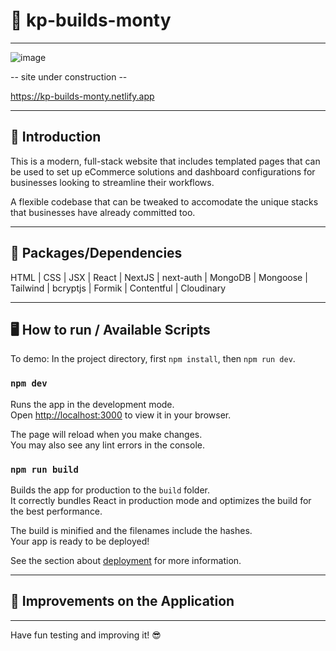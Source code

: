 # 🐫 kp-builds-monty

---

![image](https://images.unsplash.com/photo-1622148343729-0ee64b0e9963?ixlib=rb-4.0.3&ixid=MnwxMjA3fDB8MHxwaG90by1wYWdlfHx8fGVufDB8fHx8&auto=format&fit=crop&w=735&q=80)

-- site under construction --

https://kp-builds-monty.netlify.app

---

## 👋  Introduction

This is a modern, full-stack website that includes templated pages that can be used to set up eCommerce solutions and dashboard configurations for businesses looking to streamline their workflows.

A flexible codebase that can be tweaked to accomodate the unique stacks that businesses have already committed too.

---

## 💪  Packages/Dependencies

HTML | CSS | JSX | React | NextJS | next-auth | MongoDB | Mongoose | Tailwind | bcryptjs | Formik | Contentful | Cloudinary  

---

## 🖥  How to run / Available Scripts

To demo: In the project directory, first `npm install`, then `npm run dev`. 

### `npm dev`

Runs the app in the development mode.\
Open [http://localhost:3000](http://localhost:3000) to view it in your browser.

The page will reload when you make changes.\
You may also see any lint errors in the console.

### `npm run build`

Builds the app for production to the `build` folder.\
It correctly bundles React in production mode and optimizes the build for the best performance.

The build is minified and the filenames include the hashes.\
Your app is ready to be deployed!

See the section about [deployment](https://facebook.github.io/create-react-app/docs/deployment) for more information.

---


## 🔨  Improvements on the Application



---

 
 Have fun testing and improving it! 😎
